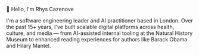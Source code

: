 👋 Hello, I'm Rhys Cazenove

I'm a software engineering leader and AI practitioner based in London. Over the past 15+ years, I've built scalable digital platforms across health, culture, and media — from AI-assisted internal tooling at the Natural History Museum to enhanced reading experiences for authors like Barack Obama and Hilary Mantel.

